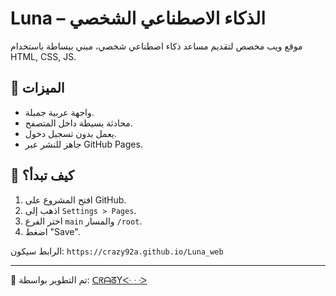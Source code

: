 # Luna – الذكاء الاصطناعي الشخصي

موقع ويب مخصص لتقديم مساعد ذكاء اصطناعي شخصي، مبني ببساطة باستخدام HTML, CSS, JS.

## 🔧 الميزات
- واجهة عربية جميلة.
- محادثة بسيطة داخل المتصفح.
- يعمل بدون تسجيل دخول.
- جاهز للنشر عبر GitHub Pages.

## 🚀 كيف تبدأ؟
1. افتح المشروع على GitHub.
2. اذهب إلى `Settings > Pages`.
3. اختر الفرع `main` والمسار `/root`.
4. اضغط "Save".

الرابط سيكون: `https://crazy92a.github.io/Luna_web`

---
👤 تم التطوير بواسطة: [ᑕᖇᗩᘔYᑅ ᐧ ᑀ](https://github.com/crazy92a)
